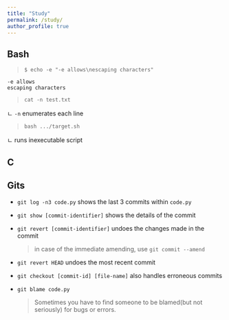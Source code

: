 ```yaml
---
title: "Study"
permalink: /study/
author_profile: true
---
```

## Bash

> `$ echo -e "-e allows\nescaping characters"`
```
-e allows
escaping characters
```
> `cat -n test.txt` 

ㄴ `-n`  enumerates each line

> `bash .../target.sh`  

ㄴ runs inexecutable script

## C


## Gits

* `git log -n3 code.py` shows the last 3 commits within `code.py`

* `git show [commit-identifier]` shows the details of the commit

* `git revert [commit-identifier]` undoes the changes made in the commit

    > in case of the immediate amending, use `git commit --amend`

* `git revert HEAD` undoes the most recent commit

* `git checkout [commit-id] [file-name]` also handles erroneous commits

* `git blame code.py`
    > Sometimes you have to find someone to be blamed(but not seriously) for bugs or errors.
